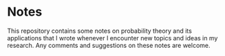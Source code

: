 # Notes

This repository contains some notes on probability theory and its applications that I wrote whenever I encounter new topics and ideas in my research. Any comments and suggestions on these notes are welcome.
